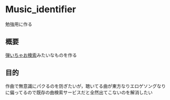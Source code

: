 # Music_identifier
勉強用に作る
## 概要
[弾いちゃお検索](https://jp.yamaha.com/products/apps/melodysearch/index.html)みたいなものを作る

## 目的
作曲で無意識にパクるのを防ぎたいが，聴いてる曲が東方なりエロゲソングなりに偏ってるので既存の曲検索サービスだと全然出てこないのを解消したい
